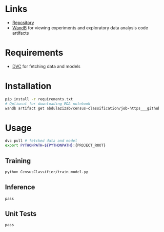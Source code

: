 # Links

- [Repository](https://github.com/abdulazizab2/CensusClassifier)
- [WandB](https://wandb.ai/abdulazizab/census-classification?workspace=user-abdulazizab) for viewing experiments and exploratory data analysis code artifacts
# Requirements

- [DVC](https://wandb.ai/abdulazizab/census-classification?workspace=user-abdulazizab) for fetching data and models
# Installation

```bash
pip install -r requirements.txt
# Optional for downloading EDA notebook
wandb artifact get abdulazizab/census-classification/job-https___github.com_abdulazizab2_CensusClassifier.git_explore_census_dataset.ipynb:v0
```

# Usage
```bash
dvc pull # fetched data and model
export PYTHONPATH=${PYTHONPATH}:{PROJECT_ROOT}
```

## Training
```bash
python CensusClassifier/train_model.py
```

## Inference
```bash
pass
```
## Unit Tests
```bash
pass
```